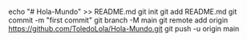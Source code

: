 echo "# Hola-Mundo" >> README.md
git init
git add README.md
git commit -m "first commit"
git branch -M main
git remote add origin https://github.com/ToledoLola/Hola-Mundo.git
git push -u origin main
